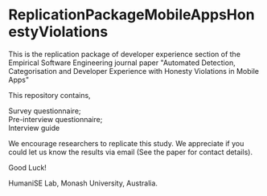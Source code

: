 # ReplicationPackageMobileAppsHonestyViolations

This is the replication package of developer experience section of the Empirical Software Engineering journal paper "Automated Detection, Categorisation and Developer
Experience with Honesty Violations in Mobile Apps" 

This repository contains,

Survey questionnaire; </br>
Pre-interview questionnaire; </br>
Interview guide

We encourage researchers to replicate this study. We appreciate if you could let us know the results via email (See the paper for contact details).

Good Luck!

HumaniSE Lab, Monash University, Australia.
